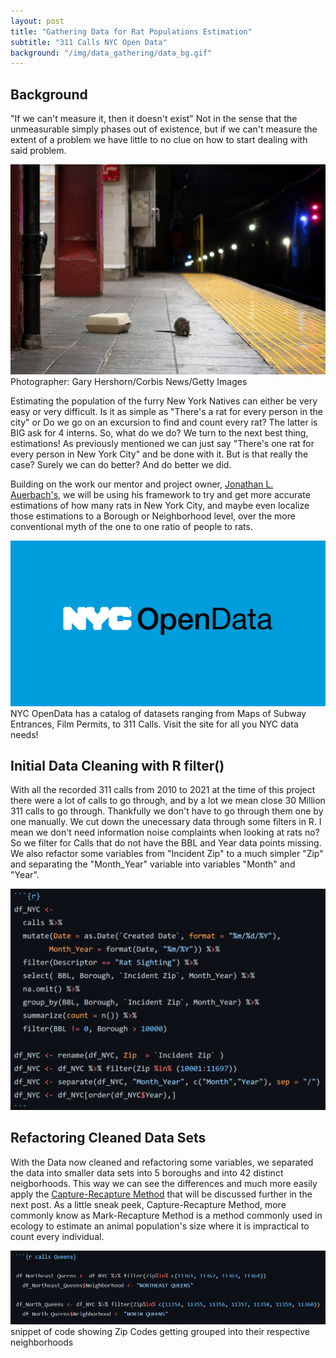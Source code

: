```yaml
---
layout: post
title: "Gathering Data for Rat Populations Estimation"
subtitle: "311 Calls NYC Open Data"
background: "/img/data_gathering/data_bg.gif"
---
```


## Background

"If we can't measure it, then it doesn't exist" Not in the sense that the unmeasurable simply phases out of existence, but if we can't measure the extent of a problem we have little to no clue on how to start dealing with said problem.

![Rat](\img\data_gathering\ratbox.jpg)
<span class="caption text-muted">Photographer: Gary Hershorn/Corbis News/Getty Images</span>

Estimating the population of the furry New York Natives can either be very easy or very difficult. Is it as simple as "There's a rat for every person in the city" or Do we go on an excursion to find and count every rat? The latter is BIG ask for 4 interns. So, what do we do? We turn to the next best thing, estimations! As previously mentioned we can just say "There's one rat for every person in New York City" and be done with it. But is that really the case? Surely we can do better? And do better we did.

Building on the work our mentor and project owner, [Jonathan L. Auerbach's](https://jauerbach.github.io/), we will be using his framework to try and get more accurate estimations of how many rats in New York City, and maybe even localize those estimations to a Borough or Neighborhood level, over the more conventional myth of the one to one ratio of people to rats.

[![nycopendata](\img\data_gathering\nycopendata.png)](https://opendata.cityofnewyork.us/data)
<span class="caption text-muted">NYC OpenData has a catalog of datasets ranging from Maps of Subway Entrances, Film Permits, to 311 Calls. Visit the site for all you NYC data needs!</span>

## Initial Data Cleaning with R filter()

With all the recorded 311 calls from 2010 to 2021 at the time of this project there were a lot of calls to go through, and by a lot we mean close 30 Million 311 calls to go through. Thankfully we don't have to go through them one by one manually. We cut down the unecessary data through some filters in R. I mean we don't need information noise complaints when looking at rats no? So we filter for Calls that do not have the BBL and Year data points missing. We also refactor some variables from "Incident Zip" to a much simpler "Zip" and separating the "Month_Year" variable into variables "Month" and "Year".

![Code](\img\data_gathering\coderist.png)

## Refactoring Cleaned Data Sets

With the Data now cleaned and refactoring some variables, we separated the data into smaller data sets into 5 boroughs and into 42 distinct neigborhoods. This way we can see the differences and much more easily apply the [Capture-Recapture Method](https://en.wikipedia.org/wiki/Mark_and_recapture) that will be discussed further in the next post. As a little sneak peek, Capture-Recapture Method, more commonly know as Mark-Recapture Method is a method commonly used in ecology to estimate an animal population's size where it is impractical to count every individual.

![Neighborhood](\img\data_gathering\Neighborhooderist.png)
<span class="caption text-muted">snippet of code showing Zip Codes getting grouped into their respective neighborhoods</span>
